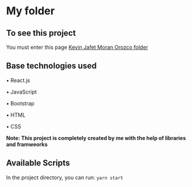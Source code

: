 # My folder

## To see this project

You must enter this page [Kevin Jafet Moran Orozco folder](https://kevinjafet-folder.herokuapp.com/)

## Base technologies used

• React.js

• JavaScript

• Bootstrap

• HTML

• CSS

**Note: This project is completely created by me with the help of libraries and framweorks**

## Available Scripts

In the project directory, you can run: `yarn start`
